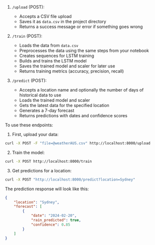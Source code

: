 1. `/upload` (POST):

   - Accepts a CSV file upload
   - Saves it as `data.csv` in the project directory
   - Returns a success message or error if something goes wrong

2. `/train` (POST):

   - Loads the data from `data.csv`
   - Preprocesses the data using the same steps from your notebook
   - Creates sequences for LSTM training
   - Builds and trains the LSTM model
   - Saves the trained model and scaler for later use
   - Returns training metrics (accuracy, precision, recall)

3. `/predict` (POST):
   - Accepts a location name and optionally the number of days of historical data to use
   - Loads the trained model and scaler
   - Gets the latest data for the specified location
   - Generates a 7-day forecast
   - Returns predictions with dates and confidence scores

To use these endpoints:

1. First, upload your data:

```bash
curl -X POST -F "file=@weatherAUS.csv" http://localhost:8000/upload
```

2. Train the model:

```bash
curl -X POST http://localhost:8000/train
```

3. Get predictions for a location:

```bash
curl -X POST "http://localhost:8000/predict?location=Sydney"
```

The prediction response will look like this:

```json
{
	"location": "Sydney",
	"forecast": [
		{
			"date": "2024-02-20",
			"rain_predicted": true,
			"confidence": 0.85
		}
	]
}
```
